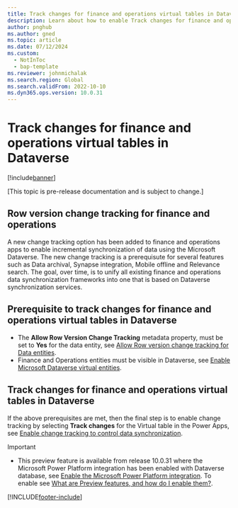 ```yaml
---
title: Track changes for finance and operations virtual tables in Dataverse
description: Learn about how to enable Track changes for finance and operations virtual tables in Microsoft Dataverse, including prerequisites to tracking changes.
author: pnghub
ms.author: gned
ms.topic: article
ms.date: 07/12/2024
ms.custom: 
  - NotInToc
  - bap-template
ms.reviewer: johnmichalak
ms.search.region: Global
ms.search.validFrom: 2022-10-10
ms.dyn365.ops.version: 10.0.31
---
```


# Track changes for finance and operations virtual tables in Dataverse

[!include[banner](../includes/banner.md)]

[This topic is pre-release documentation and is subject to change.]

## Row version change tracking for finance and operations

A new change tracking option has been added to finance and operations apps to enable incremental synchronization of data using the Microsoft Dataverse. The new change tracking is a prerequisute for several features such as Data archival, Synapse integration, Mobile offline and Relevance search. The goal, over time, is to unify all existing finance and operations data synchronization frameworks into one that is based on Dataverse synchronization services.

## Prerequisite to track changes for finance and operations virtual tables in Dataverse 

- The **Allow Row Version Change Tracking** metadata property, must be set to **Yes** for the data entity, see [Allow Row version change tracking for Data entities](../data-entities/rowversion-change-track.md).
- Finance and Operations entities must be visible in Dataverse, see [Enable Microsoft Dataverse virtual entities](enable-virtual-entities.md).
 
 ## Track changes for finance and operations virtual tables in Dataverse 

If the above prerequisites are met, then the final step is to enable change tracking by selecting **Track changes** for the Virtual table in the Power Apps, see [Enable change tracking to control data synchronization](/power-platform/admin/enable-change-tracking-control-data-synchronization).

> [!IMPORTANT]
> - This preview feature is available from release 10.0.31 where the Microsoft Power Platform integration has been enabled with Dataverse database, see [Enable the Microsoft Power Platform integration](./enable-power-platform-integration.md). To enable see [What are Preview features, and how do I enable them?](/power-platform/admin/what-are-preview-features-how-do-i-enable-them).

[!INCLUDE[footer-include](../../../includes/footer-banner.md)]
